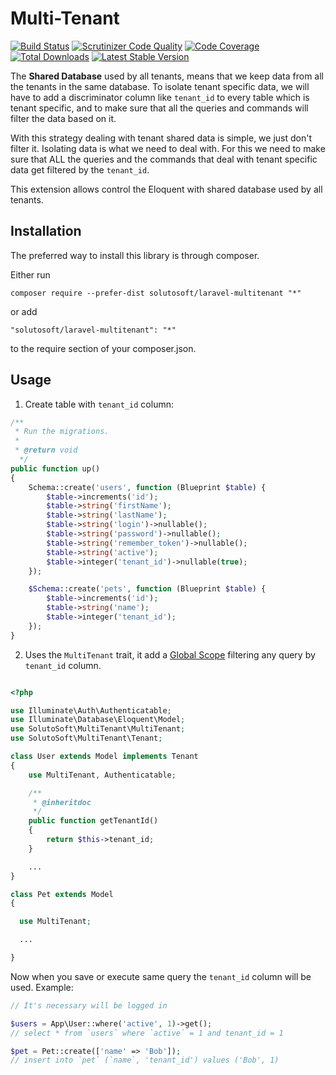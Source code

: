 # Multi-Tenant

[![Build Status](https://travis-ci.org/solutosoft/laravel-multitenant.svg?branch=master)](https://travis-ci.org/solutosoft/laravel-multitenant)
[![Scrutinizer Code Quality](https://scrutinizer-ci.com/g/solutosoft/laravel-multitenant/badges/quality-score.png?b=master)](https://scrutinizer-ci.com/g/solutosoft/laravel-multitenant/?branch=master)
[![Code Coverage](https://scrutinizer-ci.com/g/solutosoft/laravel-multitenant/badges/coverage.png?b=master)](https://scrutinizer-ci.com/g/solutosoft/laravel-multitenant/?branch=master)
[![Total Downloads](https://poser.pugx.org/solutosoft/multitenant/downloads.png)](https://packagist.org/packages/solutosoft/multitenant)
[![Latest Stable Version](https://poser.pugx.org/solutosoft/multitenant/v/stable.png)](https://packagist.org/packages/solutosoft/multitenant)

The **Shared Database** used by all tenants, means that we keep data from all the tenants in the same database. To isolate tenant specific data, we will have to add a discriminator column like `tenant_id` to every table which is tenant specific, and to make sure that all the queries and commands will filter the data based on it.

With this strategy dealing with tenant shared data is simple, we just don't filter it. Isolating data is what we need to deal with. For this we need to make sure that ALL the queries and the commands that deal with tenant specific data get filtered by the `tenant_id`.

This extension allows control the Eloquent with shared database used by all tenants.

Installation
------------

The preferred way to install this library is through composer.

Either run

`composer require --prefer-dist solutosoft/laravel-multitenant "*"`

or add

`"solutosoft/laravel-multitenant": "*"`

to the require section of your composer.json.

Usage
-----

1. Create table with `tenant_id` column:

```php
/**
 * Run the migrations.
 *
 * @return void
  */
public function up()
{
    Schema::create('users', function (Blueprint $table) {
        $table->increments('id');
        $table->string('firstName');
        $table->string('lastName');
        $table->string('login')->nullable();
        $table->string('password')->nullable();
        $table->string('remember_token')->nullable();
        $table->string('active');
        $table->integer('tenant_id')->nullable(true);
    });

    $Schema::create('pets', function (Blueprint $table) {
        $table->increments('id');
        $table->string('name');
        $table->integer('tenant_id');
    });
}
```

2. Uses the `MultiTenant` trait, it add a [Global Scope](https://laravel.com/docs/5.7/eloquent#global-scope) filtering
any query by `tenant_id` column.

```php

<?php

use Illuminate\Auth\Authenticatable;
use Illuminate\Database\Eloquent\Model;
use SolutoSoft\MultiTenant\MultiTenant;
use SolutoSoft\MultiTenant\Tenant;

class User extends Model implements Tenant
{
    use MultiTenant, Authenticatable;

    /**
     * @inheritdoc
     */
    public function getTenantId()
    {
        return $this->tenant_id;
    }

    ...
}

class Pet extends Model
{

  use MultiTenant;

  ...

}

```

Now when you save or execute same query the `tenant_id` column will be used. Example:

```php
// It's necessary will be logged in

$users = App\User::where('active', 1)->get();
// select * from `users` where `active` = 1 and tenant_id = 1

$pet = Pet::create(['name' => 'Bob']);
// insert into `pet` (`name`, 'tenant_id') values ('Bob', 1)




